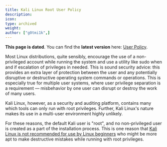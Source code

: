 ```yaml
---
title: Kali Linux Root User Policy
description:
icon:
type: archived
weight:
author: ["g0tmi1k",]
---
```


**This page is dated**. You can find the **latest version** here: [User Policy](/docs/policy/kali-linux-user-policy/).

Most Linux distributions, quite sensibly, encourage the use of a non-privileged account while running the system and use a utility like sudo when and if escalation of privileges in needed. This is sound security advice: this provides an extra layer of protection between the user and any potentially disruptive or destructive operating system commands or operations. This is especially true for multiple user systems, where user privilege separation is a requirement — misbehavior by one user can disrupt or destroy the work of many users.

Kali Linux, however, as a security and auditing platform, contains many which tools can only run with root privileges. Further, Kali Linux's nature makes its use in a multi-user environment highly unlikely.

For these reasons, the default Kali user is "root", and no non-privileged user is created as a part of the installation process. This is one reason that [Kali Linux is not recommended for use by Linux beginners](/docs/introduction/should-i-use-kali-linux/) who might be more apt to make destructive mistakes while running with root privileges.
